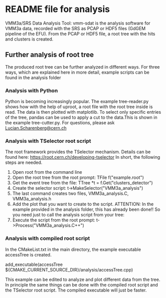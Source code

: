 # README file for analysis

VMM3a/SRS Data Analysis Tool: 
vmm-sdat is the analysis software for VMM3a data, recorded with the SRS as PCAP or HDF5 files (GdGEM pipeline of the EFU). From the PCAP or HDF5 file, a root tree with the hits and clusters is created. 

## Further analysis of root tree

The produced root tree can be further analyzed in different ways. For three ways, which are explained here in more detail, example scripts can be found in the analysis folder 

### Analysis with Python
Python is becoming increasingly popular. The example tree-reader.py shows how with the help of uproot, a root file with the root tree inside is read. The data is then plotted with matplotlib. 
To select only specific entries of the tree, pandas can be used to apply a cut to the data.This is shown in the example tree-cutter.py.
For questions, please ask Lucian.Scharenberg@cern.ch

### Analysis with TSelector root script
The root framework provides the TSelector mechanism. Details can be found here:
https://root.cern.ch/developing-tselector
In short, the following steps are needed.
1. Open root from the command line
2. Open the root tree from the root prompt: TFile f("example.root")
3. Get the event tree from the file: TTree *t = f.Get<TTree>("clusters_detector")
4. Create the selector script: t->MakeSelector("VMM3a_analysis")
5. The last command creates two files, VMM3a_analysis.C, VMM3a_analysis.h
6. Add the plot that you want to create to the script. ATTENTION: In the example provided in the analysis folder, this has already been done!! So you need just to call the analysis script from your tree:
7. Execute the script from the root prompt: t->Process("VMM3a_analysis.C++")

### Analysis with compiled root script
In the CMakeList.txt in the main directory, the example executable accessTree is created.

add_executable(accessTree ${CMAKE_CURRENT_SOURCE_DIR}/analysis/accessTree.cpp)

This example can be edited to analyze and plot different data from the tree. In principle the same things can be done with the compiled root script and the TSelector root script. The compiled executable will just be faster.
